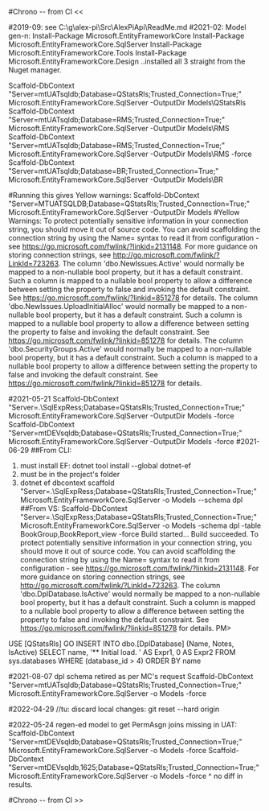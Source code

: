 ﻿#Chrono -- from CI  <<

#2019-09: see C:\g\alex-pi\Src\AlexPiApi\ReadMe.md
#2021-02:
  Model gen-n:
      Install-Package Microsoft.EntityFrameworkCore
      Install-Package Microsoft.EntityFrameworkCore.SqlServer
      Install-Package Microsoft.EntityFrameworkCore.Tools
      Install-Package Microsoft.EntityFrameworkCore.Design
  ..installed all 3 straight from the Nuget manager.

  Scaffold-DbContext "Server=mtUATsqldb;Database=QStatsRls;Trusted_Connection=True;"  Microsoft.EntityFrameworkCore.SqlServer -OutputDir Models\QStatsRls
  Scaffold-DbContext "Server=mtUATsqldb;Database=RMS;Trusted_Connection=True;"        Microsoft.EntityFrameworkCore.SqlServer -OutputDir Models\RMS
  Scaffold-DbContext "Server=mtUATsqldb;Database=RMS;Trusted_Connection=True;"        Microsoft.EntityFrameworkCore.SqlServer -OutputDir Models\RMS -force
  Scaffold-DbContext "Server=mtUATsqldb;Database=BR;Trusted_Connection=True;"         Microsoft.EntityFrameworkCore.SqlServer -OutputDir Models\BR
  
#Running this gives Yellow warnings:
Scaffold-DbContext "Server=MTUATSQLDB;Database=QStatsRls;Trusted_Connection=True;" Microsoft.EntityFrameworkCore.SqlServer -OutputDir Models
#Yellow Warnings:
To protect potentially sensitive information in your connection string, you should move it out of source code. You can avoid scaffolding the connection string by using the Name= syntax to read it from configuration - see https://go.microsoft.com/fwlink/?linkid=2131148. For more guidance on storing connection strings, see http://go.microsoft.com/fwlink/?LinkId=723263.
The column 'dbo.NewIssues.Active'             would normally be mapped to a non-nullable bool property, but it has a default constraint. Such a column is mapped to a nullable bool property to allow a difference between setting the property to false and invoking the default constraint. See https://go.microsoft.com/fwlink/?linkid=851278 for details.
The column 'dbo.NewIssues.UploadInitialAlloc' would normally be mapped to a non-nullable bool property, but it has a default constraint. Such a column is mapped to a nullable bool property to allow a difference between setting the property to false and invoking the default constraint. See https://go.microsoft.com/fwlink/?linkid=851278 for details.
The column 'dbo.SecurityGroups.Active'        would normally be mapped to a non-nullable bool property, but it has a default constraint. Such a column is mapped to a nullable bool property to allow a difference between setting the property to false and invoking the default constraint. See https://go.microsoft.com/fwlink/?linkid=851278 for details.


#2021-05-21
Scaffold-DbContext "Server=.\SqlExpRess;Database=QStatsRls;Trusted_Connection=True;" Microsoft.EntityFrameworkCore.SqlServer -OutputDir Models -force
Scaffold-DbContext   "Server=mtDEVsqldb;Database=QStatsRls;Trusted_Connection=True;" Microsoft.EntityFrameworkCore.SqlServer -OutputDir Models -force
#2021-06-29
##From CLI:
1. must install EF:  dotnet tool install --global dotnet-ef
2. must be in the project's folder
3. dotnet ef dbcontext scaffold "Server=.\SqlExpRess;Database=QStatsRls;Trusted_Connection=True;" Microsoft.EntityFrameworkCore.SqlServer -o Models --schema dpl
##From VS:
   Scaffold-DbContext           "Server=.\SqlExpRess;Database=QStatsRls;Trusted_Connection=True;" Microsoft.EntityFrameworkCore.SqlServer -o Models  -schema dpl -table BookGroup,BookReport_view -force
Build started...
Build succeeded.
To protect potentially sensitive information in your connection string, you should move it out of source code. You can avoid scaffolding the connection string by using the Name= syntax to read it from configuration - see https://go.microsoft.com/fwlink/?linkid=2131148. For more guidance on storing connection strings, see http://go.microsoft.com/fwlink/?LinkId=723263.
The column 'dbo.DplDatabase.IsActive' would normally be mapped to a non-nullable bool property, but it has a default constraint. Such a column is mapped to a nullable bool property to allow a difference between setting the property to false and invoking the default constraint. See https://go.microsoft.com/fwlink/?linkid=851278 for details.
PM>  


USE [QStatsRls]
GO
  INSERT INTO dbo.[DplDatabase]                   (Name, Notes, IsActive)  SELECT     name, '** Initial load. ' AS Expr1, 0 AS Expr2  FROM        sys.databases  WHERE     (database_id > 4)  ORDER BY name


#2021-08-07  dpl schema retired as per MC's request
Scaffold-DbContext "Server=mtUATsqldb;Database=QStatsRls;Trusted_Connection=True;" Microsoft.EntityFrameworkCore.SqlServer -o Models -force

#2022-04-29  //tu: discard local changes:  git reset --hard origin

#2022-05-24  regen-ed model to get PermAsgn joins missing in UAT:
Scaffold-DbContext "Server=mtDEVsqldb;Database=QStatsRls;Trusted_Connection=True;" Microsoft.EntityFrameworkCore.SqlServer -o Models -force
Scaffold-DbContext "Server=mtDEVsqldb,1625;Database=QStatsRls;Trusted_Connection=True;" Microsoft.EntityFrameworkCore.SqlServer -o Models -force
    ^ no diff in results.


#Chrono -- from CI  >>